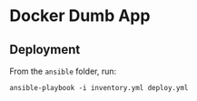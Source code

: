 # Docker Dumb App

## Deployment

From the `ansible` folder, run:
```shell
ansible-playbook -i inventory.yml deploy.yml
```
